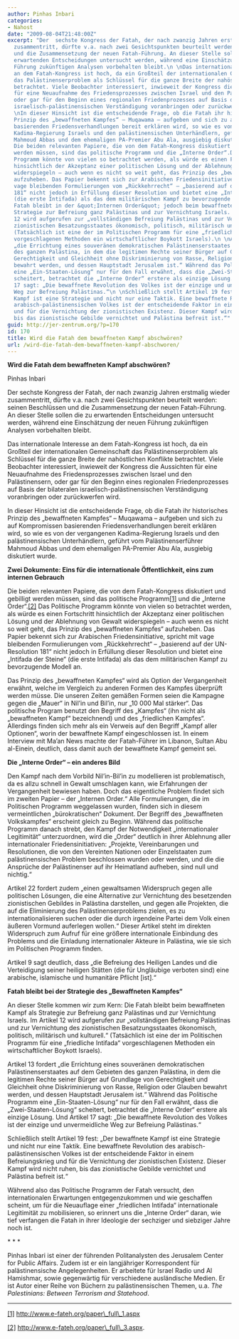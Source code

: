 ```yaml
---
author: Pinhas Inbari
categories:
- Nahost
date: "2009-08-04T21:48:00Z"
excerpt: "Der  sechste Kongress der Fatah, der nach zwanzig Jahren erstmalig wieder
  zusammentritt, dürfte v.a. nach zwei Gesichtspunkten beurteilt werden: seinen Beschlüssen
  und die Zusammensetzung der neuen Fatah-Führung. An dieser Stelle sollen die zu
  erwartenden Entscheidungen untersucht werden, während eine Einschätzung der neuen
  Führung zukünftigen Analysen vorbehalten bleibt.\n \nDas internationale Interesse
  an dem Fatah-Kongress ist hoch, da ein Großteil der internationalen Gemeinschaft
  das Palästinenserproblem als Schlüssel für die ganze Breite der nahöstlichen Konflikte
  betrachtet. Viele Beobachter interessiert, inwieweit der Kongress die Aussichten
  für eine Neuaufnahme des Friedensprozesses zwischen Israel und den Palästinensern,
  oder gar für den Beginn eines regionalen Friedenprozesses auf Basis der bilateralen
  israelisch-palästinensischen Verständigung voranbringen oder zurückwerfen wird.\n
  \nIn dieser Hinsicht ist die entscheidende Frage, ob die Fatah ihr historisches
  Prinzip des „bewaffneten Kampfes“ – Muqawama – aufgeben und sich zu auf Kompromissen
  basierenden Friedensverhandlungen bereit erklären wird, so wie es von der vergangenen
  Kadima-Regierung Israels und den palästinensischen Unterhändlern, geführt vom Palästinenserführer
  Mahmoud Abbas und dem ehemaligen PA-Premier Abu Ala, ausgiebig diskutiert wurde.
  Die beiden relevanten Papiere, die von dem Fatah-Kongress diskutiert und gebilligt
  werden müssen, sind das politische Programm und die „Interne Order“.Das Politische
  Programm könnte von vielen so betrachtet werden, als würde es einen Fortschritt
  hinsichtlich der Akzeptanz einer politischen Lösung und der Ablehnung von Gewalt
  widerspiegeln – auch wenn es nicht so weit geht, das Prinzip des „bewaffneten Kampfes“
  aufzuheben. Das Papier bekennt sich zur Arabischen Friedensinitiative, spricht mit
  vage bleibenden Formulierungen vom „Rückkehrrecht“ – „basierend auf der UN-Resolution
  181“ nicht jedoch in Erfüllung dieser Resolution und bietet eine „Intifada der Steine“
  (die erste Intifada) als das dem militärischen Kampf zu bevorzugende Modell an.\n\nDie
  Fatah bleibt in der &quot;Internen Order&quot; jedoch beim bewaffneten Kampf als
  Strategie zur Befreiung ganz Palästinas und zur Vernichtung Israels. Im Artikel
  12 wird aufgerufen zur „vollständigen Befreiung Palästinas und zur Vernichtung des
  zionistischen Besatzungsstaates ökonomisch, politisch, militärisch und kulturell.“
  (Tatsächlich ist eine der im Politischen Programm für eine „friedliche Intifada“
  vorgeschlagenen Methoden ein wirtschaftlicher Boykott Israels).\n \nArtikel 13 fordert
  „die Errichtung eines souveränen demokratischen Palästinenserstaates auf dem Gebieten
  des ganzen Palästina, in dem die legitimen Rechte seiner Bürger auf Grundlage von
  Gerechtigkeit und Gleichheit ohne Diskriminierung von Rasse, Religion oder Glauben
  bewahrt werden, und dessen Hauptstadt Jerusalem ist.“ Während das Politische Programm
  eine „Ein-Staaten-Lösung“ nur für den Fall erwähnt, dass die „Zwei-Staaten-Lösung“
  scheitert, betrachtet die „Interne Order“ erstere als einzige Lösung. Und Artikel
  17 sagt: „Die bewaffnete Revolution des Volkes ist der einzige und unvermeidliche
  Weg zur Befreiung Palästinas.“\n \nSchließlich stellt Artikel 19 fest: „Der bewaffnete
  Kampf ist eine Strategie und nicht nur eine Taktik. Eine bewaffnete Revolution des
  arabisch-palästinensischen Volkes ist der entscheidende Faktor in einem Befreiungskrieg
  und für die Vernichtung der zionistischen Existenz. Dieser Kampf wird nicht ruhen,
  bis das zionistische Gebilde vernichtet und Palästina befreit ist.“"
guid: http://jer-zentrum.org/?p=170
id: 170
title: Wird die Fatah dem bewaffneten Kampf abschwören?
url: /wird-die-fatah-dem-bewaffneten-kampf-abschworen/
---
```



**Wird die Fatah dem bewaffneten Kampf abschwören?**



 

Pinhas Inbari

 

 

Der sechste Kongress der Fatah, der nach zwanzig Jahren erstmalig wieder zusammentritt, dürfte v.a. nach zwei Gesichtspunkten beurteilt werden: seinen Beschlüssen und die Zusammensetzung der neuen Fatah-Führung. An dieser Stelle sollen die zu erwartenden Entscheidungen untersucht werden, während eine Einschätzung der neuen Führung zukünftigen Analysen vorbehalten bleibt.

 

Das internationale Interesse an dem Fatah-Kongress ist hoch, da ein Großteil der internationalen Gemeinschaft das Palästinenserproblem als Schlüssel für die ganze Breite der nahöstlichen Konflikte betrachtet. Viele Beobachter interessiert, inwieweit der Kongress die Aussichten für eine Neuaufnahme des Friedensprozesses zwischen Israel und den Palästinensern, oder gar für den Beginn eines regionalen Friedenprozesses auf Basis der bilateralen israelisch-palästinensischen Verständigung voranbringen oder zurückwerfen wird.

 

In dieser Hinsicht ist die entscheidende Frage, ob die Fatah ihr historisches Prinzip des „bewaffneten Kampfes“ – Muqawama – aufgeben und sich zu auf Kompromissen basierenden Friedensverhandlungen bereit erklären wird, so wie es von der vergangenen Kadima-Regierung Israels und den palästinensischen Unterhändlern, geführt vom Palästinenserführer Mahmoud Abbas und dem ehemaligen PA-Premier Abu Ala, ausgiebig diskutiert wurde.

 

**Zwei Dokumente: Eins für die internationale Öffentlichkeit, eins zum internen Gebrauch**

 

Die beiden relevanten Papiere, die von dem Fatah-Kongress diskutiert und gebilligt werden müssen, sind das politische Programm[\[1\]]("#_edn1") und die „Interne Order“.[\[2\]]("#_edn2") Das Politische Programm könnte von vielen so betrachtet werden, als würde es einen Fortschritt hinsichtlich der Akzeptanz einer politischen Lösung und der Ablehnung von Gewalt widerspiegeln – auch wenn es nicht so weit geht, das Prinzip des „bewaffneten Kampfes“ aufzuheben. Das Papier bekennt sich zur Arabischen Friedensinitiative, spricht mit vage bleibenden Formulierungen vom „Rückkehrrecht“ – „basierend auf der UN-Resolution 181“ nicht jedoch in Erfüllung dieser Resolution und bietet eine „Intifada der Steine“ (die erste Intifada) als das dem militärischen Kampf zu bevorzugende Modell an.

 

Das Prinzip des „bewaffneten Kampfes“ wird als Option der Vergangenheit erwähnt, welche im Vergleich zu anderen Formen des Kampfes überprüft werden müsse. Die unseren Zeiten gemäßen Formen seien die Kampagne gegen die „Mauer“ in Nil’in und Bil’in, nur „10 000 Mal stärker“. Das politische Program benutzt den Begriff des „Kampfes“ (ihn nicht als „bewaffneten Kampf“ bezeichnend) und des „friedlichen Kampfes“. Allerdings finden sich mehr als ein Verweis auf den Begriff „Kampf aller Optionen“, worin der bewaffnete Kampf eingeschlossen ist. In einem Interview mit Ma’an News machte der Fatah-Führer im Libanon, Sultan Abu al-Einein, deutlich, dass damit auch der bewaffnete Kampf gemeint sei.

 

**Die „Interne Order“ – ein anderes Bild**



Den Kampf nach dem Vorbild Nil’in-Bil’in zu modellieren ist problematisch, da es allzu schnell in Gewalt umschlagen kann, wie Erfahrungen der Vergangenheit bewiesen haben. Doch das eigentliche Problem findet sich im zweiten Papier – der „Internen Order.“ Alle Formulierungen, die im Politischen Programm weggelassen wurden, finden sich in diesem vermeintlichen „bürokratischen“ Dokument. Der Begriff des „bewaffneten Volkskampfes“ erscheint gleich zu Beginn. Während das politische Programm danach strebt, den Kampf der Notwendigkeit „internationaler Legitimität“ unterzuordnen, wird die „Order“ deutlich in ihrer Ablehnung aller internationaler Friedensinitiativen: „Projekte, Vereinbarungen und Resolutionen, die von den Vereinten Nationen oder Einzelstaaten zum palästinensischen Problem beschlossen wurden oder werden, und die die Ansprüche der Palästinenser auf ihr Heimatland aufheben, sind null und nichtig.“



Artikel 22 fordert zudem „einen gewaltsamen Widerspruch gegen alle politischen Lösungen, die eine Alternative zur Vernichtung des besetzenden zionistischen Gebildes in Palästina darstellen, und gegen alle Projekten, die auf die Eliminierung des Palästinenserproblems zielen, es zu internationalisieren suchen oder die durch irgendeine Partei dem Volk einen äußeren Vormund auferlegen wollen.“ Dieser Artikel steht im direkten Widerspruch zum Aufruf für eine größere internationale Einbindung des Problems und die Einladung internationaler Akteure in Palästina, wie sie sich im Politischen Programm finden.

 

Artikel 9 sagt deutlich, dass „die Befreiung des Heiligen Landes und die Verteidigung seiner heiligen Stätten (die für Ungläubige verboten sind) eine arabische, islamische und humanitäre Pflicht \[ist\].“

 

**Fatah bleibt bei der Strategie des „Bewaffneten Kampfes“**



An dieser Stelle kommen wir zum Kern: Die Fatah bleibt beim bewaffneten Kampf als Strategie zur Befreiung ganz Palästinas und zur Vernichtung Israels. Im Artikel 12 wird aufgerufen zur „vollständigen Befreiung Palästinas und zur Vernichtung des zionistischen Besatzungsstaates ökonomisch, politisch, militärisch und kulturell.“ (Tatsächlich ist eine der im Politischen Programm für eine „friedliche Intifada“ vorgeschlagenen Methoden ein wirtschaftlicher Boykott Israels).

 

Artikel 13 fordert „die Errichtung eines souveränen demokratischen Palästinenserstaates auf dem Gebieten des ganzen Palästina, in dem die legitimen Rechte seiner Bürger auf Grundlage von Gerechtigkeit und Gleichheit ohne Diskriminierung von Rasse, Religion oder Glauben bewahrt werden, und dessen Hauptstadt Jerusalem ist.“ Während das Politische Programm eine „Ein-Staaten-Lösung“ nur für den Fall erwähnt, dass die „Zwei-Staaten-Lösung“ scheitert, betrachtet die „Interne Order“ erstere als einzige Lösung. Und Artikel 17 sagt: „Die bewaffnete Revolution des Volkes ist der einzige und unvermeidliche Weg zur Befreiung Palästinas.“

 

Schließlich stellt Artikel 19 fest: „Der bewaffnete Kampf ist eine Strategie und nicht nur eine Taktik. Eine bewaffnete Revolution des arabisch-palästinensischen Volkes ist der entscheidende Faktor in einem Befreiungskrieg und für die Vernichtung der zionistischen Existenz. Dieser Kampf wird nicht ruhen, bis das zionistische Gebilde vernichtet und Palästina befreit ist.“

 

Während also das Politische Programm der Fatah versucht, den internationalen Erwartungen entgegenzukommen und wie geschaffen scheint, um für die Neuauflage einer „friedlichen Intifada“ internationale Legitimität zu mobilisieren, so erinnert uns die „Interne Order“ daran, wie tief verfangen die Fatah in ihrer Ideologie der sechziger und siebziger Jahre noch ist.

 

\* \*  \*

 

Pinhas Inbari ist einer der führenden Politanalysten des Jerusalem Center for Public Affairs. Zudem ist er ein langjähriger Korrespondent für palästinensische Angelegenheiten. Er arbeitete für Israel Radio und Al Hamishmar, sowie gegenwärtig für verschiedene ausländische Medien. Er ist Autor einer Reihe von Büchern zu palästinensischen Themen, u.a. *The Palestinians: Between Terrorism and Statehood*.



 

  
  
---



[\[1\]]("#_ednref1") http://www.e-fateh.org/paper\_full\_1.aspx



[\[2\]]("#_ednref2") http://www.e-fateh.org/paper\_full\_3.aspx.


